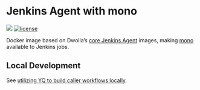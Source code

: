 # Jenkins Agent with mono

[![](https://images.microbadger.com/badges/image/dwolla/jenkins-agent-mono.svg)](https://microbadger.com/images/dwolla/jenkins-agent-mono)
[![license](https://img.shields.io/github/license/dwolla/jenkins-agent-docker-mono.svg?style=flat-square)](https://github.com/Dwolla/jenkins-agent-docker-mono/blob/master/LICENSE)

Docker image based on Dwolla’s [core Jenkins Agent](https://github.com/Dwolla/jenkins-agent-docker-core) images, making [mono](https://www.mono-project.com/) available to Jenkins jobs.

## Local Development
See [utilizing YQ to build caller workflows locally](https://github.com/Dwolla/jenkins-agents-workflow#utilizing-yq-to-build-caller-workflow-images-locally).